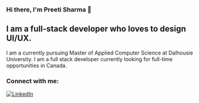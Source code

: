 ### Hi there, I'm Preeti Sharma 👋

## I am a full-stack developer who loves to design UI/UX.

I am a currently pursuing Master of Applied Computer Science at Dalhousie University. I am a full stack developer currently looking for full-time opportunities in Canada. 

### Connect with me:
[![LinkedIn](https://img.shields.io/badge/LinkedIn-%2312100E.svg?&style=for-the-badge&logo=LinkedIn&logoColor=blue)][linkedin]

[linkedin]: https://www.linkedin.com/in/preeti-sharma-01875a1b3/ 
